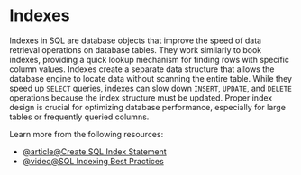 # Indexes

Indexes in SQL are database objects that improve the speed of data retrieval operations on database tables. They work similarly to book indexes, providing a quick lookup mechanism for finding rows with specific column values. Indexes create a separate data structure that allows the database engine to locate data without scanning the entire table. While they speed up `SELECT` queries, indexes can slow down `INSERT`, `UPDATE`, and `DELETE` operations because the index structure must be updated. Proper index design is crucial for optimizing database performance, especially for large tables or frequently queried columns.

Learn more from the following resources:

- [@article@Create SQL Index Statement](https://www.w3schools.com/sql/sql_create_index.asp)
- [@video@SQL Indexing Best Practices](https://www.youtube.com/watch?v=BIlFTFrEFOI)